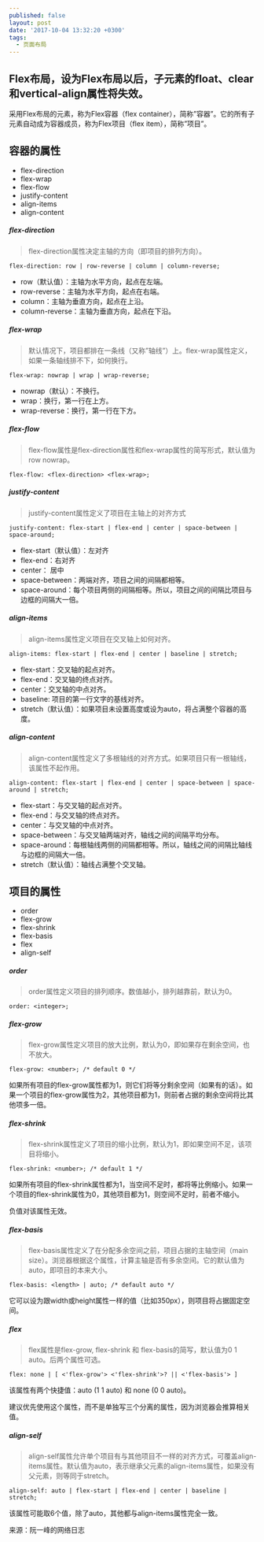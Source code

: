 ```yaml
---
published: false
layout: post
date: '2017-10-04 13:32:20 +0300'
tags:
  - 页面布局
---
```

## Flex布局，设为Flex布局以后，子元素的float、clear和vertical-align属性将失效。

采用Flex布局的元素，称为Flex容器（flex container），简称”容器”。它的所有子元素自动成为容器成员，称为Flex项目（flex item），简称”项目”。

## 容器的属性

- flex-direction
- flex-wrap
- flex-flow
- justify-content
- align-items
- align-content

##### flex-direction

>flex-direction属性决定主轴的方向（即项目的排列方向）。

```
flex-direction: row | row-reverse | column | column-reverse;
```
- row（默认值）：主轴为水平方向，起点在左端。
- row-reverse：主轴为水平方向，起点在右端。
- column：主轴为垂直方向，起点在上沿。
- column-reverse：主轴为垂直方向，起点在下沿。

##### flex-wrap

>默认情况下，项目都排在一条线（又称”轴线”）上。flex-wrap属性定义，如果一条轴线排不下，如何换行。

```
flex-wrap: nowrap | wrap | wrap-reverse;
```
- nowrap（默认）：不换行。
- wrap：换行，第一行在上方。
- wrap-reverse：换行，第一行在下方。

##### flex-flow

>flex-flow属性是flex-direction属性和flex-wrap属性的简写形式，默认值为row nowrap。

```
flex-flow: <flex-direction> <flex-wrap>;
```
#####  justify-content

>justify-content属性定义了项目在主轴上的对齐方式

```
justify-content: flex-start | flex-end | center | space-between | space-around;
```
- flex-start（默认值）：左对齐
- flex-end：右对齐
- center： 居中
- space-between：两端对齐，项目之间的间隔都相等。
- space-around：每个项目两侧的间隔相等。所以，项目之间的间隔比项目与边框的间隔大一倍。

##### align-items

>align-items属性定义项目在交叉轴上如何对齐。

```
align-items: flex-start | flex-end | center | baseline | stretch;
```

- flex-start：交叉轴的起点对齐。
- flex-end：交叉轴的终点对齐。
- center：交叉轴的中点对齐。
- baseline: 项目的第一行文字的基线对齐。
- stretch（默认值）：如果项目未设置高度或设为auto，将占满整个容器的高度。

##### align-content

>align-content属性定义了多根轴线的对齐方式。如果项目只有一根轴线，该属性不起作用。

```
align-content: flex-start | flex-end | center | space-between | space-around | stretch;
```

- flex-start：与交叉轴的起点对齐。
- flex-end：与交叉轴的终点对齐。
- center：与交叉轴的中点对齐。
- space-between：与交叉轴两端对齐，轴线之间的间隔平均分布。
- space-around：每根轴线两侧的间隔都相等。所以，轴线之间的间隔比轴线与边框的间隔大一倍。
- stretch（默认值）：轴线占满整个交叉轴。

## 项目的属性

- order
- flex-grow
- flex-shrink
- flex-basis
- flex
- align-self

##### order

>order属性定义项目的排列顺序。数值越小，排列越靠前，默认为0。

```
order: <integer>;
```

##### flex-grow

>flex-grow属性定义项目的放大比例，默认为0，即如果存在剩余空间，也不放大。

```
flex-grow: <number>; /* default 0 */
```
如果所有项目的flex-grow属性都为1，则它们将等分剩余空间（如果有的话）。如果一个项目的flex-grow属性为2，其他项目都为1，则前者占据的剩余空间将比其他项多一倍。


##### flex-shrink

>flex-shrink属性定义了项目的缩小比例，默认为1，即如果空间不足，该项目将缩小。

```
flex-shrink: <number>; /* default 1 */
```

如果所有项目的flex-shrink属性都为1，当空间不足时，都将等比例缩小。如果一个项目的flex-shrink属性为0，其他项目都为1，则空间不足时，前者不缩小。

负值对该属性无效。


##### flex-basis

>flex-basis属性定义了在分配多余空间之前，项目占据的主轴空间（main size）。浏览器根据这个属性，计算主轴是否有多余空间。它的默认值为auto，即项目的本来大小。

```
flex-basis: <length> | auto; /* default auto */
```
它可以设为跟width或height属性一样的值（比如350px），则项目将占据固定空间。

##### flex

>flex属性是flex-grow, flex-shrink 和 flex-basis的简写，默认值为0 1 auto。后两个属性可选。

```
flex: none | [ <'flex-grow'> <'flex-shrink'>? || <'flex-basis'> ]
```
该属性有两个快捷值：auto (1 1 auto) 和 none (0 0 auto)。

建议优先使用这个属性，而不是单独写三个分离的属性，因为浏览器会推算相关值。


##### align-self

>align-self属性允许单个项目有与其他项目不一样的对齐方式，可覆盖align-items属性。默认值为auto，表示继承父元素的align-items属性，如果没有父元素，则等同于stretch。

```
align-self: auto | flex-start | flex-end | center | baseline | stretch;
```
该属性可能取6个值，除了auto，其他都与align-items属性完全一致。

来源：阮一峰的网络日志
